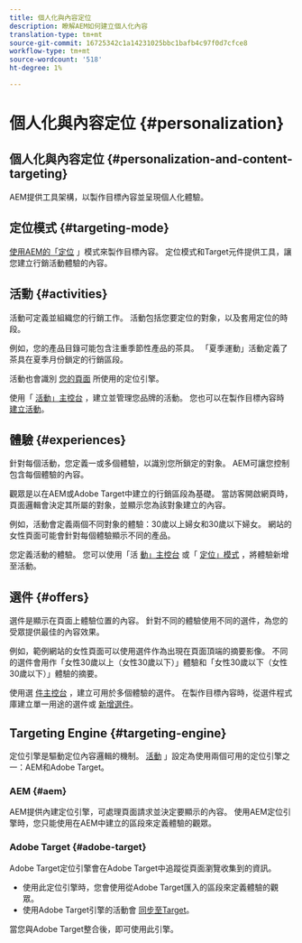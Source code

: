 ```yaml
---
title: 個人化與內容定位
description: 瞭解AEM如何建立個人化內容
translation-type: tm+mt
source-git-commit: 16725342c1a14231025bbc1bafb4c97f0d7cfce8
workflow-type: tm+mt
source-wordcount: '518'
ht-degree: 1%

---
```



# 個人化與內容定位 {#personalization}

## 個人化與內容定位 {#personalization-and-content-targeting}

AEM提供工具架構，以製作目標內容並呈現個人化體驗。

## 定位模式 {#targeting-mode}

[使用AEM的「定位](/help/sites-cloud/authoring/personalization/targeted-content.md) 」模式來製作目標內容。 定位模式和Target元件提供工具，讓您建立行銷活動體驗的內容。

## 活動 {#activities}

活動可定義並組織您的行銷工作。 活動包括您要定位的對象，以及套用定位的時段。

例如，您的產品目錄可能包含注重季節性產品的茶具。 「夏季運動」活動定義了茶具在夏季月份鎖定的行銷區段。

活動也會識別 [您的頁面](#targeting-engine) 所使用的定位引擎。

使用「 [活動」主控台](/help/sites-cloud/authoring/personalization/activities.md) ，建立並管理您品牌的活動。 您也可以在製作目標內容時 [建立活動](/help/sites-cloud/authoring/personalization/targeted-content.md)。

## 體驗 {#experiences}

針對每個活動，您定義一或多個體驗，以識別您所鎖定的對象。 AEM可讓您控制包含每個體驗的內容。

觀眾是以在AEM或Adobe Target中建立的行銷區段為基礎。 當訪客開啟網頁時，頁面邏輯會決定其所屬的對象，並顯示您為該對象建立的內容。

例如，活動會定義兩個不同對象的體驗：30歲以上婦女和30歲以下婦女。 網站的女性頁面可能會針對每個體驗顯示不同的產品。

您定義活動的體驗。 您可以使用「活 [動」主控台](/help/sites-cloud/authoring/personalization/activities.md#adding-editing-an-activity-using-the-activities-console) 或「 [定位」模式](/help/sites-cloud/authoring/personalization/targeted-content.md#adding-and-removing-experiences-using-targeting-mode) ，將體驗新增至活動。

## 選件 {#offers}

選件是顯示在頁面上體驗位置的內容。 針對不同的體驗使用不同的選件，為您的受眾提供最佳的內容效果。

例如，範例網站的女性頁面可以使用選件作為出現在頁面頂端的摘要影像。 不同的選件會用作「女性30歲以上（女性30歲以下）」體驗和「女性30歲以下（女性30歲以下）」體驗的摘要。

使用選 [件主控台](/help/sites-cloud/authoring/personalization/offers.md) ，建立可用於多個體驗的選件。 在製作目標內容時，從選件程式庫建立單一用途的選件或 [新增選件](/help/sites-cloud/authoring/personalization/targeted-content.md)。

## Targeting Engine {#targeting-engine}

定位引擎是驅動定位內容邏輯的機制。 [活動](/help/sites-cloud/authoring/personalization/activities.md) 」設定為使用兩個可用的定位引擎之一：AEM和Adobe Target。

### AEM {#aem}

AEM提供內建定位引擎，可處理頁面請求並決定要顯示的內容。 使用AEM定位引擎時，您只能使用在AEM中建立的區段來定義體驗的觀眾。

### Adobe Target {#adobe-target}

Adobe Target定位引擎會在Adobe Target中追蹤從頁面瀏覽收集到的資訊。

* 使用此定位引擎時，您會使用從Adobe Target匯入的區段來定義體驗的觀眾。
* 使用Adobe Target引擎的活動會 [同步至Target](/help/sites-cloud/authoring/personalization/activities.md#synchronizing-activities-with-adobe-target)。

當您與Adobe Target整合後，即可使用此引擎。 <!--You can use this engine when you have [integrated with Adobe Target](/help/sites-administering/opt-in.md).-->
